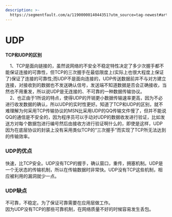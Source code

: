 ```yaml
---
description: >-
  https://segmentfault.com/a/1190000014044351?utm_source=tag-newest#articleHeader4
---
```


# UDP

**TCP和UDP的区别**

　1、TCP是面向链接的，虽然说网络的不安全不稳定特性决定了多少次握手都不能保证连接的可靠性，但TCP的三次握手在最低限度上\(实际上也很大程度上保证了\)保证了连接的可靠性;而UDP不是面向连接的，UDP传送数据前并不与对方建立连接，对接收到的数据也不发送确认信号，发送端不知道数据是否会正确接收，当然也不用重发，所以说UDP是无连接的、不可靠的一种数据传输协议。　  
　2、也正由于1所说的特点，使得UDP的开销更小数据传输速率更高，因为不必进行收发数据的确认，所以UDP的实时性更好。知道了TCP和UDP的区别，就不难理解为何采用TCP传输协议的MSN比采用UDP的QQ传输文件慢了，但并不能说QQ的通信是不安全的，因为程序员可以手动对UDP的数据收发进行验证，比如发送方对每个数据包进行编号然后由接收方进行验证啊什么的，即使是这样，UDP因为在底层协议的封装上没有采用类似TCP的“三次握手”而实现了TCP所无法达到的传输效率。

### UDP的优点

快速，比TCP安全。UDP没有TCP的握手，确认窗口，重传，拥塞机制。UDP是一个无状态的传输机制，所以在传输数据时非常快。UDP没有TCP这些机制，相应被利用的漏洞就少一点。

### **UDP缺点**

不可靠，不稳定。为了保证可靠需要在应用层做工作。  
因为UDP没有TCP的那些可靠机制，在网络质量不好的时候容易发生丢包。

